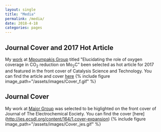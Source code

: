 ```yaml
---
layout: single
title: "Media"
permalink: /media/
date: 2018-4-18
categories: pages
---
```


## Journal Cover and 2017 Hot Article
My [work](http://pubs.rsc.org/-/content/articlehtml/2017/cy/c7cy01810j) at [Mpoumpakis Group](http://www.mpourmpakis.com/) titled "Elucidating the role of oxygen coverage in CO<sub>2</sub> reduction on Mo<sub>2</sub>C" been selected as hot article for 2017 and featured in the front cover of Catalysis Science and Technology. You can find the article and cover [here](http://pubs.rsc.org/en/content/articlelanding/2017/cy/c7cy01810j#!divAbstract)
{% include figure image_path="/assets/images/Cover_f.gif" %}

## Journal Cover 
My work at [Major Group](http://www.themajorgroup.org/) was selected to be higlighted on the front cover of Journal of The Electrochemical Eociety. You can find the cover [here] (http://jes.ecsdl.org/content/164/1.cover-expansion) 
{% include figure image_path="/assets/images/Cover_jes.gif" %}
